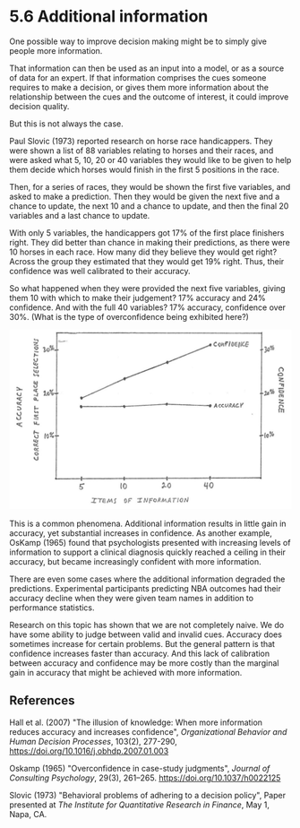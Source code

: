 # 5.6 Additional information

One possible way to improve decision making might be to simply give people more information.

That information can then be used as an input into a model, or as a source of data for an expert. If that information comprises the cues someone requires to make a decision, or gives them more information about the relationship between the cues and the outcome of interest, it could improve decision quality.

But this is not always the case.

Paul Slovic (1973) reported research on horse race handicappers. They were shown a list of 88 variables relating to horses and their races, and were asked what 5, 10, 20 or 40 variables they would like to be given to help them decide which horses would finish in the first 5 positions in the race.

Then, for a series of races, they would be shown the first five variables, and asked to make a prediction. Then they would be given the next five and a chance to update, the next 10 and a chance to update, and then the final 20 variables and a last chance to update.

With only 5 variables, the handicappers got 17% of the first place finishers right. They did better than chance in making their predictions, as there were 10 horses in each race. How many did they believe they would get right? Across the group they estimated that they would get 19% right. Thus, their confidence was well calibrated to their accuracy.

So what happened when they were provided the next five variables, giving them 10 with which to make their judgement? 17% accuracy and 24% confidence. And with the full 40 variables? 17% accuracy, confidence over 30%. (What is the type of overconfidence being exhibited here?)

![](img/Slovic_1973_Figure_4.jpg)

This is a common phenomena. Additional information results in little gain in accuracy, yet substantial increases in confidence. As another example, OsKamp (1965) found that psychologists presented with increasing levels of information to support a clinical diagnosis quickly reached a ceiling in their accuracy, but became increasingly confident with more information.

There are even some cases where the additional information degraded the predictions. Experimental participants predicting NBA outcomes had their accuracy decline when they were given team names in addition to performance statistics.

Research on this topic has shown that we are not completely naive. We do have some ability to judge between valid and invalid cues. Accuracy does sometimes increase for certain problems. But the general pattern is that confidence increases faster than accuracy. And this lack of calibration between accuracy and confidence may be more costly than the marginal gain in accuracy that might be achieved with more information.

## References

Hall et al. (2007) "The illusion of knowledge: When more information reduces accuracy and increases confidence", *Organizational Behavior and Human Decision Processes*, 103(2), 277-290, https://doi.org/10.1016/j.obhdp.2007.01.003

Oskamp (1965) "Overconfidence in case-study judgments", *Journal of Consulting Psychology*, 29(3), 261–265. https://doi.org/10.1037/h0022125

Slovic (1973) "Behavioral problems of adhering to a decision policy", Paper presented at *The Institute for Quantitative Research in Finance*, May 1, Napa, CA.

